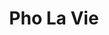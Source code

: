 ---
title: Pho La Vie
lng: -76.787
lat: 40.321
color: '#31225D'
type: noodles
address: 6003 Allentown Blvd, Harrisburg, PA 17112
rating: 4.75
tags:
  - pho
  - spring roll
  - coffee
---